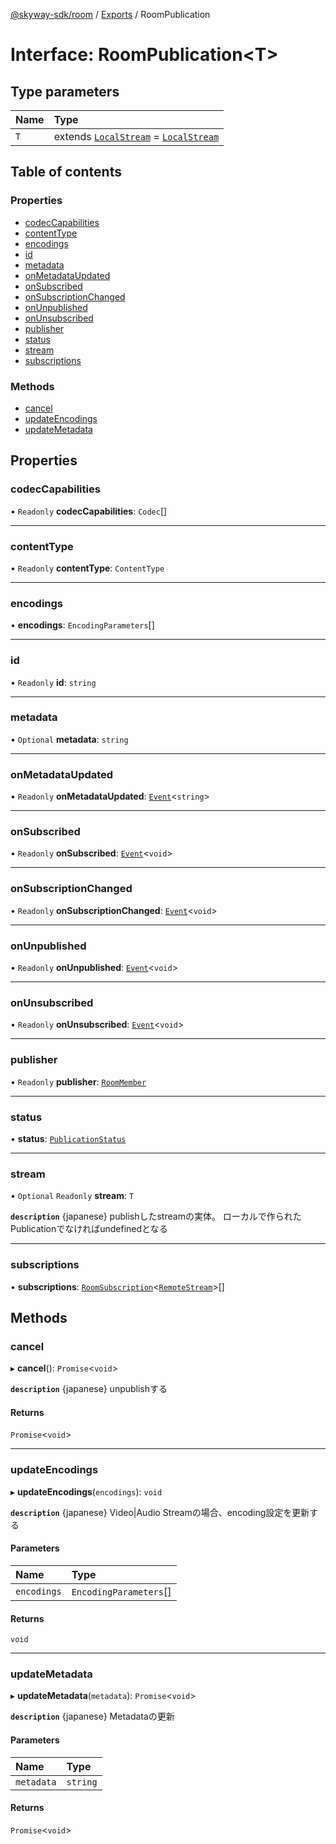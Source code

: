 [@skyway-sdk/room](../README.md) / [Exports](../modules.md) / RoomPublication

# Interface: RoomPublication<T\>

## Type parameters

| Name | Type |
| :------ | :------ |
| `T` | extends [`LocalStream`](../modules.md#localstream) = [`LocalStream`](../modules.md#localstream) |

## Table of contents

### Properties

- [codecCapabilities](RoomPublication.md#codeccapabilities)
- [contentType](RoomPublication.md#contenttype)
- [encodings](RoomPublication.md#encodings)
- [id](RoomPublication.md#id)
- [metadata](RoomPublication.md#metadata)
- [onMetadataUpdated](RoomPublication.md#onmetadataupdated)
- [onSubscribed](RoomPublication.md#onsubscribed)
- [onSubscriptionChanged](RoomPublication.md#onsubscriptionchanged)
- [onUnpublished](RoomPublication.md#onunpublished)
- [onUnsubscribed](RoomPublication.md#onunsubscribed)
- [publisher](RoomPublication.md#publisher)
- [status](RoomPublication.md#status)
- [stream](RoomPublication.md#stream)
- [subscriptions](RoomPublication.md#subscriptions)

### Methods

- [cancel](RoomPublication.md#cancel)
- [updateEncodings](RoomPublication.md#updateencodings)
- [updateMetadata](RoomPublication.md#updatemetadata)

## Properties

### codecCapabilities

• `Readonly` **codecCapabilities**: `Codec`[]

___

### contentType

• `Readonly` **contentType**: `ContentType`

___

### encodings

• **encodings**: `EncodingParameters`[]

___

### id

• `Readonly` **id**: `string`

___

### metadata

• `Optional` **metadata**: `string`

___

### onMetadataUpdated

• `Readonly` **onMetadataUpdated**: [`Event`](../classes/Event.md)<`string`\>

___

### onSubscribed

• `Readonly` **onSubscribed**: [`Event`](../classes/Event.md)<`void`\>

___

### onSubscriptionChanged

• `Readonly` **onSubscriptionChanged**: [`Event`](../classes/Event.md)<`void`\>

___

### onUnpublished

• `Readonly` **onUnpublished**: [`Event`](../classes/Event.md)<`void`\>

___

### onUnsubscribed

• `Readonly` **onUnsubscribed**: [`Event`](../classes/Event.md)<`void`\>

___

### publisher

• `Readonly` **publisher**: [`RoomMember`](RoomMember.md)

___

### status

• **status**: [`PublicationStatus`](../modules.md#publicationstatus)

___

### stream

• `Optional` `Readonly` **stream**: `T`

**`description`** {japanese} publishしたstreamの実体。
ローカルで作られたPublicationでなければundefinedとなる

___

### subscriptions

• **subscriptions**: [`RoomSubscription`](RoomSubscription.md)<[`RemoteStream`](../modules.md#remotestream)\>[]

## Methods

### cancel

▸ **cancel**(): `Promise`<`void`\>

**`description`** {japanese} unpublishする

#### Returns

`Promise`<`void`\>

___

### updateEncodings

▸ **updateEncodings**(`encodings`): `void`

**`description`** {japanese} Video|Audio Streamの場合、encoding設定を更新する

#### Parameters

| Name | Type |
| :------ | :------ |
| `encodings` | `EncodingParameters`[] |

#### Returns

`void`

___

### updateMetadata

▸ **updateMetadata**(`metadata`): `Promise`<`void`\>

**`description`** {japanese} Metadataの更新

#### Parameters

| Name | Type |
| :------ | :------ |
| `metadata` | `string` |

#### Returns

`Promise`<`void`\>
